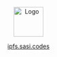 <div align="center">
    <img src="https://stamp.fyi/avatar/sasid.eth" height="70" alt="Logo">
    <p><a href="https://ipfs.sasi.codes" target="_blank">ipfs.sasi.codes</a></p>
</div>
